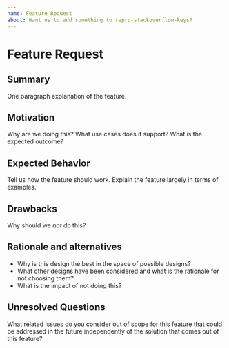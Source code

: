 ```yaml
---
name: Feature Request
about: Want us to add something to repro-stackoverflow-keys?
---
```


# Feature Request
## Summary
One paragraph explanation of the feature.

## Motivation
Why are we doing this? What use cases does it support? What is the expected
outcome?

## Expected Behavior
Tell us how the feature should work. Explain the feature largely in terms of
examples.

## Drawbacks
Why should we _not_ do this?

## Rationale and alternatives
- Why is this design the best in the space of possible designs?
- What other designs have been considered and what is the rationale for not
  choosing them?
- What is the impact of not doing this?

## Unresolved Questions
What related issues do you consider out of scope for this feature that could be
addressed in the future independently of the solution that comes out of this
feature?
